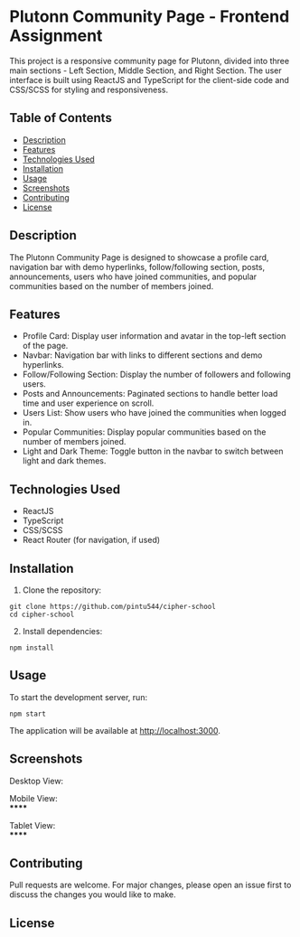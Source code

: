 <!DOCTYPE html>
<html>

<head>
  <meta charset="utf-8">
  <meta name="viewport" content="width=device-width, initial-scale=1.0">
  
  <link rel="stylesheet" href="https://stackedit.io/style.css" />
</head>

<body class="stackedit">
  <div class="stackedit__html">
<h1 id="plutonn-community-page---frontend-assignment">Plutonn Community Page - Frontend Assignment</h1>
<p>This project is a responsive community page for Plutonn, divided into three main sections - Left Section, Middle Section, and Right Section. The user interface is built using ReactJS and TypeScript for the client-side code and CSS/SCSS for styling and responsiveness.</p>
<h2 id="table-of-contents">Table of Contents</h2>
<ul>
<li><a href="#description">Description</a></li>
<li><a href="#features">Features</a></li>
<li><a href="#technologies-used">Technologies Used</a></li>
<li><a href="#installation">Installation</a></li>
<li><a href="#usage">Usage</a></li>
<li><a href="#screenshots">Screenshots</a></li>
<li><a href="#contributing">Contributing</a></li>
<li><a href="#license">License</a></li>
</ul>
<h2 id="description">Description</h2>
<p>The Plutonn Community Page is designed to showcase a profile card, navigation bar with demo hyperlinks, follow/following section, posts, announcements, users who have joined communities, and popular communities based on the number of members joined.</p>
<h2 id="features">Features</h2>
<ul>
<li>Profile Card: Display user information and avatar in the top-left section of the page.</li>
<li>Navbar: Navigation bar with links to different sections and demo hyperlinks.</li>
<li>Follow/Following Section: Display the number of followers and following users.</li>
<li>Posts and Announcements: Paginated sections to handle better load time and user experience on scroll.</li>
<li>Users List: Show users who have joined the communities when logged in.</li>
<li>Popular Communities: Display popular communities based on the number of members joined.</li>
<li>Light and Dark Theme: Toggle button in the navbar to switch between light and dark themes.</li>
</ul>
<h2 id="technologies-used">Technologies Used</h2>
<ul>
<li>ReactJS</li>
<li>TypeScript</li>
<li>CSS/SCSS</li>
<li>React Router (for navigation, if used)</li>
</ul>
<h2 id="installation">Installation</h2>
<ol>
<li>Clone the repository:</li>
</ol>
<pre class=" language-bash"><code class="prism  language-bash"><span class="token function">git</span> clone https://github.com/pintu544/cipher-school
<span class="token function">cd</span> cipher-school
</code></pre>
<ol start="2">
<li>Install dependencies:</li>
</ol>
<pre class=" language-bash"><code class="prism  language-bash"><span class="token function">npm</span> <span class="token function">install</span>
</code></pre>
<h2 id="usage">Usage</h2>
<p>To start the development server, run:</p>
<pre class=" language-bash"><code class="prism  language-bash"><span class="token function">npm</span> start
</code></pre>
<p>The application will be available at <a href="http://localhost:3000">http://localhost:3000</a>.</p>
<h2 id="screenshots">Screenshots</h2>
<p>Desktop View:<br>
<strong><img src="https://lh6.googleusercontent.com/6LH1OXPZ1SztPAPHMcQrf__yGYDKZFz2pfWmrZwWRUWKdUBUoi9B2IveM6LonVngEGOWfjCe9PFzZPcynAOBakDQmy8e-GuRi_jmRg7gfNZJu6qKFs4v783qKW89M0LW01KedoeotaWlzrFhGSYAwQ8" alt=""></strong></p>
<p>Mobile View:<br>
<strong><img src="https://lh6.googleusercontent.com/qtWQwbN-QZ7IMjTrbfvz2ntWf16hsxY3Su5l8vwyZN_6W3ee0I3BFFF1EjT0go8LQdfbA_xpKBFZLG0K39pbPxUZntTb73PablgZ1bSruDw0INf0P5quka12BI3AIaFNn3liMfIxr3ebbdnLhwq_F4I" alt="">****<img src="https://lh3.googleusercontent.com/tVGzgF06s7qRfnIYvXO4AzzpqXKWDa0671uWPptg7C9PFfkrE9O86MJeHQ6IHeYljK2oTU7qsg0hUUNhRQ54r79Pq0cNRle0fBc2sNkK9ksZ9ePgvJJf4jjZJAGb_GH4tyIHLLS4VO3-ywNl8nqUdVs" alt=""></strong></p>
<p>Tablet View:<br>
<strong><img src="https://lh5.googleusercontent.com/mWMpJySH6It1CngdV6EqzuPTl_bakT26WfOut3072RnarfZEhq_UZmnG7I15aSQBPWXgx1F8XOemXWn4gTeZ-n6VTzOx2TnJ1c3YyQkhwGbnntfwaR3DiQc4VxGlTJqyEVAEfW2mcL8NGNwp0DsrutI" alt="">****<img src="https://lh5.googleusercontent.com/GPRurvpESAhclBzTvRczB61MbE_CBs7YzwvEw1u_yezdQUxAWflNhnTn8zL_0ln-0qKJr2FGDiJ84zovIt6AuCMhAKLwzNhD8U56jK1Fjb83qjs9tNzRqDrt2p2RhdSau663quFPG90clOMtCOtsKwo" alt=""></strong></p>
<h2 id="contributing">Contributing</h2>
<p>Pull requests are welcome. For major changes, please open an issue first to discuss the changes you would like to make.</p>
<h2 id="license">License</h2>
</div>
</body>

</html>

